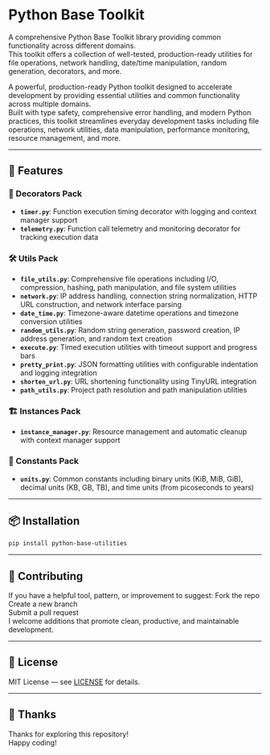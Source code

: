 # Python Base Toolkit

A comprehensive Python Base Toolkit library providing common functionality across different domains. <br>
This toolkit offers a collection of well-tested, production-ready utilities for file operations, network handling, date/time manipulation, random generation, decorators, and more.

A powerful, production-ready Python toolkit designed to accelerate development by providing essential utilities and common functionality across multiple domains. <br>
Built with type safety, comprehensive error handling, and modern Python practices, this toolkit streamlines everyday development tasks including file operations, network utilities, data manipulation, performance monitoring, resource management, and more.

---

## 🚀 Features

### 🎯 Decorators Pack
- **`timer.py`**: Function execution timing decorator with logging and context manager support
- **`telemetry.py`**: Function call telemetry and monitoring decorator for tracking execution data

### 🛠️ Utils Pack
- **`file_utils.py`**: Comprehensive file operations including I/O, compression, hashing, path manipulation, and file system utilities
- **`network.py`**: IP address handling, connection string normalization, HTTP URL construction, and network interface parsing
- **`date_time.py`**: Timezone-aware datetime operations and timezone conversion utilities
- **`random_utils.py`**: Random string generation, password creation, IP address generation, and random text creation
- **`execute.py`**: Timed execution utilities with timeout support and progress bars
- **`pretty_print.py`**: JSON formatting utilities with configurable indentation and logging integration
- **`shorten_url.py`**: URL shortening functionality using TinyURL integration
- **`path_utils.py`**: Project path resolution and path manipulation utilities

### 🏗️ Instances Pack
- **`instance_manager.py`**: Resource management and automatic cleanup with context manager support

### 📏 Constants Pack
- **`units.py`**: Common constants including binary units (KiB, MiB, GiB), decimal units (KB, GB, TB), and time units (from picoseconds to years)

---

## 📦 Installation

```bash
pip install python-base-utilities
```

---

## 🤝 Contributing
If you have a helpful tool, pattern, or improvement to suggest:
Fork the repo <br>
Create a new branch <br>
Submit a pull request <br>
I welcome additions that promote clean, productive, and maintainable development. <br>

---

## 📄 License
MIT License — see [LICENSE](LICENSE) for details.

---

## 🙏 Thanks
Thanks for exploring this repository! <br>
Happy coding! <br>
